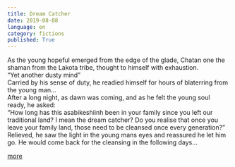 ```yaml
---
title: Dream Catcher
date: 2019-08-08
language: en
category: fictions
published: True
---
```


As the young hopeful emerged from the edge of the glade, Chatan one the shaman from the Lakota tribe, thought to himself with exhaustion.  
“Yet another dusty mind”   
Carried by his sense of duty, he readied himself for hours of blaterring from the young man...   
After a long night, as dawn was coming, and as he felt the young soul ready, he asked:   
“How long has this asabikeshiinh been in your family since you left our traditional land? I mean the dream catcher? 
Do you realise that once you leave your family land, those need to be cleansed once every generation?”
Relieved, he saw the light in the young mans eyes and reassured he let him go. 
He would come back for the cleansing in the following days...   

[more](https://legomenon.com/dreamcatcher-meaning-legend-history-origins.html)
